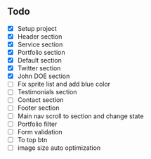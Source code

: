 ## Todo
- [x] Setup project
- [x] Header section
- [X] Service section
- [x] Portfolio section
- [X] Default section
- [x] Twitter section
- [x] John DOE section
- [ ] Fix sprite list and add blue color 
- [ ] Testimonials section
- [ ] Contact section
- [ ] Footer section
- [ ] Main nav scroll to section and change state
- [ ] Portfolio filter
- [ ] Form validation
- [ ] To top btn
- [ ] image size auto optimization
